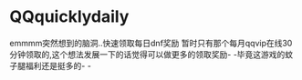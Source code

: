 # QQquicklydaily
emmmm突然想到的脑洞..快速领取每日dnf奖励
暂时只有那个每月qqvip在线30分钟领取的,这个想法发展一下的话觉得可以做更多的领取奖励- -毕竟这游戏的蚊子腿福利还是挺多的- -
